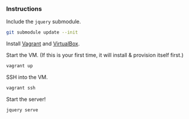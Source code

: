 ### Instructions

Include the `jquery` submodule.
```sh
git submodule update --init
```

Install [Vagrant](https://www.vagrantup.com/downloads.html) and [VirtualBox](https://www.virtualbox.org/wiki/Downloads).

Start the VM. (If this is your first time, it will install & provision itself first.)
```sh
vagrant up
```

SSH into the VM.

```sh
vagrant ssh
```

Start the server!
```sh
jquery serve
```
